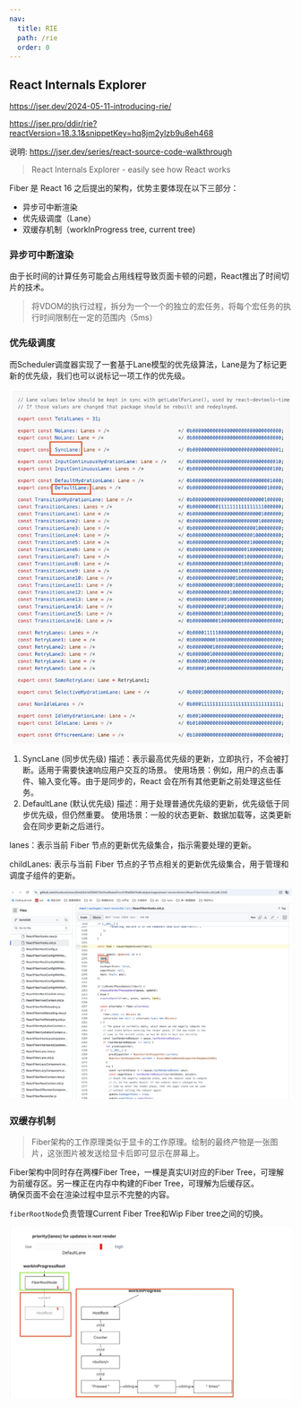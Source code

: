 ```yaml
---
nav:
  title: RIE
  path: /rie
  order: 0
---
```


## React Internals Explorer

https://jser.dev/2024-05-11-introducing-rie/

https://jser.pro/ddir/rie?reactVersion=18.3.1&snippetKey=hq8jm2ylzb9u8eh468

说明: https://jser.dev/series/react-source-code-walkthrough  


> React Internals Explorer - easily see how React works

Fiber 是 React 16 之后提出的架构，优势主要体现在以下三部分：

- 异步可中断渲染
- 优先级调度（Lane）
- 双缓存机制（workInProgress tree, current tree)

### 异步可中断渲染
由于长时间的计算任务可能会占用线程导致页面卡顿的问题，React推出了时间切片的技术。  
> 将VDOM的执行过程，拆分为一个一个的独立的宏任务，将每个宏任务的执行时间限制在一定的范围内（5ms）  

### 优先级调度

而Scheduler调度器实现了一套基于Lane模型的优先级算法，Lane是为了标记更新的优先级，我们也可以说标记一项工作的优先级。

![lane优先级](./lane.png "lane优先级")
1. SyncLane (同步优先级)
描述：表示最高优先级的更新，立即执行，不会被打断。适用于需要快速响应用户交互的场景。
使用场景：例如，用户的点击事件、输入变化等。由于是同步的，React 会在所有其他更新之前处理这些任务。
2. DefaultLane (默认优先级)
描述：用于处理普通优先级的更新，优先级低于同步优先级，但仍然重要。
使用场景：一般的状态更新、数据加载等，这类更新会在同步更新之后进行。


lanes：表示当前 Fiber 节点的更新优先级集合，指示需要处理的更新。

childLanes: 表示与当前 Fiber 节点的子节点相关的更新优先级集合，用于管理和调度子组件的更新。


![更新源码](./pic2.png "更新源码")


### 双缓存机制
> Fiber架构的工作原理类似于显卡的工作原理。绘制的最终产物是一张图片，这张图片被发送给显卡后即可显示在屏幕上。
  
Fiber架构中同时存在两棵Fiber Tree，一棵是真实UI对应的Fiber Tree，可理解为前缓存区。另一棵正在内存中构建的Fiber Tree，可理解为后缓存区。  
确保页面不会在渲染过程中显示不完整的内容。
  
`fiberRootNode`负责管理Current Fiber Tree和Wip Fiber tree之间的切换。

![双缓存机制](./pic1.png "双缓存机制")